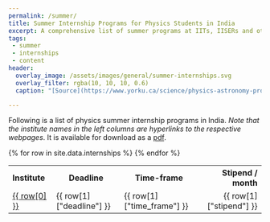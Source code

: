```yaml
---
permalink: /summer/
title: Summer Internship Programs for Physics Students in India
excerpt: A comprehensive list of summer programs at IITs, IISERs and other institutes
tags:
 - summer
 - internships
 - content
header:
  overlay_image: /assets/images/general/summer-internships.svg
  overlay_filter: rgba(10, 10, 10, 0.6)
  caption: "[Source](https://www.yorku.ca/science/physics-astronomy-program/)"

---
```


Following is a list of physics summer internship programs in India. *Note that the institute names in the left columns are hyperlinks to the respective webpages*. It is available for download as a [pdf](/_pages/summer.pdf).

<table class="sortable">
<tr>
<th style="text-align:left;">Institute</th>
<th>Deadline</th>
<th>Time-frame</th>
<th style="text-align:right;">Stipend / month</th>
</tr>
{% for row in site.data.internships %}
<tr>
<td style="text-align:left;"><a href="{{ row[1]["url"] }}">{{ row[0] }}</a></td>
<td>{{ row[1]["deadline"] }}</td>
<td>{{ row[1]["time_frame"] }}</td>
<td style="text-align:right;">{{ row[1]["stipend"] }}</td>
</tr>
{% endfor %}
</table>



